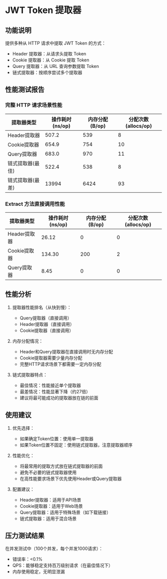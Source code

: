 # JWT Token 提取器

## 功能说明

提供多种从 HTTP 请求中提取 JWT Token 的方式：

- Header 提取器：从请求头提取 Token
- Cookie 提取器：从 Cookie 提取 Token
- Query 提取器：从 URL 查询参数提取 Token
- 链式提取器：按顺序尝试多个提取器

## 性能测试报告

### 完整 HTTP 请求场景性能

| 提取器类型 | 操作耗时 (ns/op) | 内存分配 (B/op) | 分配次数 (allocs/op) |
|------------|-----------------|----------------|-------------------|
| Header提取器 | 507.2 | 539 | 8 |
| Cookie提取器 | 654.9 | 754 | 10 |
| Query提取器 | 683.0 | 970 | 11 |
| 链式提取器(最佳) | 522.4 | 538 | 8 |
| 链式提取器(最差) | 13994 | 6424 | 93 |

### Extract 方法直接调用性能

| 提取器类型 | 操作耗时 (ns/op) | 内存分配 (B/op) | 分配次数 (allocs/op) |
|------------|-----------------|----------------|-------------------|
| Header提取器 | 26.12 | 0 | 0 |
| Cookie提取器 | 134.30 | 200 | 2 |
| Query提取器 | 8.45 | 0 | 0 |

## 性能分析

1. 提取器性能排名（从快到慢）：
   - Query提取器（直接调用）
   - Header提取器（直接调用）
   - Cookie提取器（直接调用）

2. 内存分配情况：
   - Header和Query提取器在直接调用时无内存分配
   - Cookie提取器需要少量内存分配
   - 完整HTTP请求场景下都需要一定内存分配

3. 链式提取器特点：
   - 最佳情况：性能接近单个提取器
   - 最差情况：性能显著下降（约27倍）
   - 建议将最可能成功的提取器放在链的前面

## 使用建议

1. 优先选择：
   - 如果确定Token位置：使用单一提取器
   - 如果Token位置不固定：使用链式提取器，注意提取器顺序

2. 性能优化：
   - 将最常用的提取方式放在链式提取器的前面
   - 避免不必要的链式提取器使用
   - 在高性能要求场景下优先使用Header或Query提取器

3. 配置建议：
   - Header提取器：适用于API场景
   - Cookie提取器：适用于Web场景
   - Query提取器：适用于特殊场景（如下载链接）
   - 链式提取器：适用于混合场景

## 压力测试结果

在并发测试中（100个并发，每个并发1000请求）：
- 错误率：<0.1%
- QPS：能够稳定支持百万级别请求（在最佳情况下）
- 内存使用稳定，无明显泄漏 